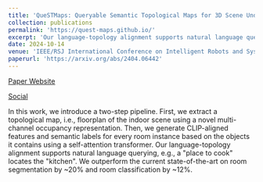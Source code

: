 ```yaml
---
title: 'QueSTMaps: Queryable Semantic Topological Maps for 3D Scene Understanding'
collection: publications
permalink: 'https://quest-maps.github.io/'
excerpt: 'Our language-topology alignment supports natural language querying and outperforms the current state-of-the-art on room segmentation by ~20% and room classification by ~12%'
date: 2024-10-14
venue: 'IEEE/RSJ International Conference on Intelligent Robots and Systems'
paperurl: 'https://arxiv.org/abs/2404.06442'
---
```


[Paper Website](https://quest-maps.github.io/)

[Social](https://x.com/RRCLab_IIITH/status/1814225647633637757)

In this work, we introduce a two-step pipeline. First, we extract a topological map, i.e., floorplan of the indoor scene using a novel multi-channel occupancy representation. Then, we generate CLIP-aligned features and semantic labels for every room instance based on the objects it contains using a self-attention transformer. Our language-topology alignment supports natural language querying, e.g., a "place to cook" locates the "kitchen". We outperform the current state-of-the-art on room segmentation by ~20% and room classification by ~12%. 


